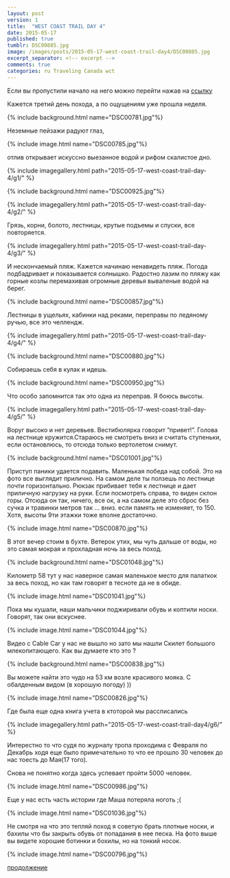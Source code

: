 ```yaml
---
layout: post
version: 1
title:  "WEST COAST TRAIL DAY 4"
date: 2015-05-17
published: true
tumblr: DSC00885.jpg
image: /images/posts/2015-05-17-west-coast-trail-day4/DSC00885.jpg
excerpt_separator: <!-- excerpt -->
comments: true
categories: ru Traveling Canada wct
---
```


Если вы пропустили начало на него можно перейти нажав на [ссылку](/ru/traveling/canada/wct/2015/05/14/west-coast-trail-day-1.html)

Кажется третий день похода, а по ощущениям уже прошла неделя.

<!-- excerpt -->

{% include background.html name="DSC00781.jpg"%}

Неземные пейзажи радуют глаз,

{% include image.html name="DSC00785.jpg"%}

отлив открывает искуссно выезанное водой и рифом скалистое дно.

{% include imagegallery.html path="2015-05-17-west-coast-trail-day-4/g1/" %}

{% include background.html name="DSC00925.jpg"%}

{% include imagegallery.html path="2015-05-17-west-coast-trail-day-4/g2/" %}

Грязь, корни, болото, лестницы, крутые подъемы и спуски, все повторяется.

{% include imagegallery.html path="2015-05-17-west-coast-trail-day-4/g3/" %}

И нескончаемый пляж. Кажется начинаю ненавидеть пляж. Погода подбадривает и показывается солнышко. Радостно лазим по пляжу как горные козлы перемахивая огромные деревья вываленые водой на берег.

{% include background.html name="DSC00857.jpg"%}

Лестницы в ущельях, кабинки над реками, переправы по ледяному ручью, все это челлендж.

{% include imagegallery.html path="2015-05-17-west-coast-trail-day-4/g4/" %}

{% include background.html name="DSC00880.jpg"%}

Собираешь себя в кулак и идешь.

{% include background.html name="DSC00950.jpg"%}

Что особо запомнится так это одна из переправ. Я боюсь высоты.

{% include imagegallery.html path="2015-05-17-west-coast-trail-day-4/g5/" %}

Воруг высоко и нет деревьев. Вестибюлярка говорит “привет!”. Голова на лестнице кружится.Стараюсь не смотреть вниз и считать ступеньки, если остановлюсь, то отсюда только вертолетом снимут.

{% include background.html name="DSC01001.jpg"%}

Приступ паники удается подавить. Маленькая победа над собой. Это на фото все выглядит прилично. На самом деле ты ползешь по лестнице почти горизонтально. Рюкзак прибивает тебя к лестнице и дает приличную нагрузку на руки. Если посмотреть справа, то виден склон горы. Отсюда он так, ничего, все ок, а на самом деле это сброс без сучка и травинки метров так … вниз. если память не изменяет, то 150. Хотя, высоты 9ти этажки тоже вполне достаточно.

{% include image.html name="DSC00870.jpg"%}

В этот вечер стоим в бухте. Ветерок утих, мы чуть дальше от воды, но это самая мокрая и прохладная ночь за весь поход.

{% include background.html name="DSC01048.jpg"%}

Километр 58 тут у нас наверное самая маленькое место для палаткок за весь поход, но как там говорят в тесноте да не в обиде.

{% include image.html name="DSC01041.jpg"%}

Пока мы кушали, наши мальчики поджиривали обувь и коптили носки. Говорят, так они вскуснее.

{% include image.html name="DSC01044.jpg"%}

Видео с Cable Car у нас не вышло но зато мы нашли Скилет большого млекопитающего. Как вы думаете кто это ?

{% include background.html name="DSC00838.jpg"%}

Вы можете найти это чудо на 53 км возле красивого мояка. С обалденным видом (в хорошую погоду)  ))

{% include image.html name="DSC00826.jpg"%}

Где была еще одна книга учета в ктоторой мы рассписались

{% include imagegallery.html path="2015-05-17-west-coast-trail-day4/g6/" %}

Интерестно то что судя по журналу тропа проходима с Февраля по Декабрь ходя еще было примечательно то что ее прошло 30 человек до нас тоесть до Мая(17 того).

Снова не понятно когда здесь успевает пройти 5000 человек.

{% include image.html name="DSC00986.jpg"%}

Еще у нас есть часть истории где Маша потеряла ноготь ;(

  {% include image.html name="DSC01036.jpg"%}

Не смотря на что это тепляй поход я советую брать плотные носки, и бахилы что бы закрыть обувь от попадания в нее песка. На фото выше вы видете хорошие ботинки и бохилы, но на тонкий носок.

{% include image.html name="DSC00796.jpg"%}

[продолжение](/ru/traveling/canada/wct/2015/05/18/west-coast-trail-day-5.html)

